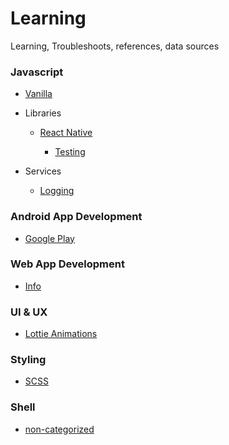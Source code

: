 # Learning

Learning, Troubleshoots, references, data sources

### Javascript

- [Vanilla](javascript/vanilla.md)

- Libraries

  - [React Native](javascript/libraries/react-native/react-native.md)

    - [Testing](javascript/libraries/react-native/testing.md)

- Services

  - [Logging](javascript/services/logging.md)

### Android App Development

- [Google Play](mobile/android/google-play.md)

### Web App Development

- [Info](web/info.md)

### UI & UX

- [Lottie Animations](https://github.com/react-native-community/lottie-react-native)

### Styling
- [SCSS](web/stylesheet/scss.md)

### Shell
- [non-categorized](shell/shell.md)
